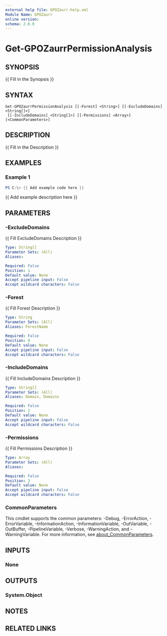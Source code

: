 ```yaml
---
external help file: GPOZaurr-help.xml
Module Name: GPOZaurr
online version:
schema: 2.0.0
---
```


# Get-GPOZaurrPermissionAnalysis

## SYNOPSIS
{{ Fill in the Synopsis }}

## SYNTAX

```
Get-GPOZaurrPermissionAnalysis [[-Forest] <String>] [[-ExcludeDomains] <String[]>]
 [[-IncludeDomains] <String[]>] [[-Permissions] <Array>] [<CommonParameters>]
```

## DESCRIPTION
{{ Fill in the Description }}

## EXAMPLES

### Example 1
```powershell
PS C:\> {{ Add example code here }}
```

{{ Add example description here }}

## PARAMETERS

### -ExcludeDomains
{{ Fill ExcludeDomains Description }}

```yaml
Type: String[]
Parameter Sets: (All)
Aliases:

Required: False
Position: 1
Default value: None
Accept pipeline input: False
Accept wildcard characters: False
```

### -Forest
{{ Fill Forest Description }}

```yaml
Type: String
Parameter Sets: (All)
Aliases: ForestName

Required: False
Position: 0
Default value: None
Accept pipeline input: False
Accept wildcard characters: False
```

### -IncludeDomains
{{ Fill IncludeDomains Description }}

```yaml
Type: String[]
Parameter Sets: (All)
Aliases: Domain, Domains

Required: False
Position: 2
Default value: None
Accept pipeline input: False
Accept wildcard characters: False
```

### -Permissions
{{ Fill Permissions Description }}

```yaml
Type: Array
Parameter Sets: (All)
Aliases:

Required: False
Position: 3
Default value: None
Accept pipeline input: False
Accept wildcard characters: False
```

### CommonParameters
This cmdlet supports the common parameters: -Debug, -ErrorAction, -ErrorVariable, -InformationAction, -InformationVariable, -OutVariable, -OutBuffer, -PipelineVariable, -Verbose, -WarningAction, and -WarningVariable. For more information, see [about_CommonParameters](http://go.microsoft.com/fwlink/?LinkID=113216).

## INPUTS

### None

## OUTPUTS

### System.Object
## NOTES

## RELATED LINKS
